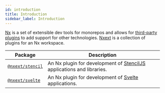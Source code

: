 ```yaml
---
id: introduction
title: Introduction
sidebar_label: Introduction
---
```


[Nx](https://nx.dev/) is a set of extensible dev tools for monorepos and allows for [third-party plugins](https://nx.dev/nx-community) to add support for other technologies. [Nxext](https://github.com/nxext/nx-extensions) is a collection of plugins for an Nx workspace.

| Package                                      | Description                                                                                     |
| -------------------------------------------- | ----------------------------------------------------------------------------------------------- |
| [`@nxext/stencil`](../stencil/overview.md)   | An Nx plugin for development of [StencilJS](https://stenciljs.com/) applications and libraries. |
| [`@nxext/svelte`](../svelte/overview.md)     | An Nx plugin for development of [Svelte](https://svelte.dev/) applications.                     |
